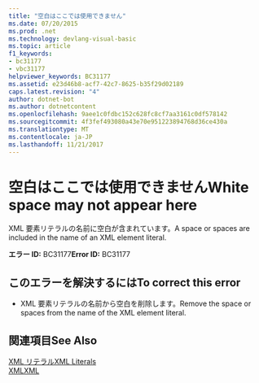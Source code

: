 ```yaml
---
title: "空白はここでは使用できません"
ms.date: 07/20/2015
ms.prod: .net
ms.technology: devlang-visual-basic
ms.topic: article
f1_keywords:
- bc31177
- vbc31177
helpviewer_keywords: BC31177
ms.assetid: e23d46b8-acf7-42c7-8625-b35f29d02189
caps.latest.revision: "4"
author: dotnet-bot
ms.author: dotnetcontent
ms.openlocfilehash: 9aee1c0fdbc152c628fc8cf7aa3161c0df578142
ms.sourcegitcommit: 4f3fef493080a43e70e951223894768d36ce430a
ms.translationtype: MT
ms.contentlocale: ja-JP
ms.lasthandoff: 11/21/2017
---
```

# <a name="white-space-may-not-appear-here"></a><span data-ttu-id="95be9-102">空白はここでは使用できません</span><span class="sxs-lookup"><span data-stu-id="95be9-102">White space may not appear here</span></span>
<span data-ttu-id="95be9-103">XML 要素リテラルの名前に空白が含まれています。</span><span class="sxs-lookup"><span data-stu-id="95be9-103">A space or spaces are included in the name of an XML element literal.</span></span>  
  
 <span data-ttu-id="95be9-104">**エラー ID:** BC31177</span><span class="sxs-lookup"><span data-stu-id="95be9-104">**Error ID:** BC31177</span></span>  
  
## <a name="to-correct-this-error"></a><span data-ttu-id="95be9-105">このエラーを解決するには</span><span class="sxs-lookup"><span data-stu-id="95be9-105">To correct this error</span></span>  
  
-   <span data-ttu-id="95be9-106">XML 要素リテラルの名前から空白を削除します。</span><span class="sxs-lookup"><span data-stu-id="95be9-106">Remove the space or spaces from the name of the XML element literal.</span></span>  
  
## <a name="see-also"></a><span data-ttu-id="95be9-107">関連項目</span><span class="sxs-lookup"><span data-stu-id="95be9-107">See Also</span></span>  
 [<span data-ttu-id="95be9-108">XML リテラル</span><span class="sxs-lookup"><span data-stu-id="95be9-108">XML Literals</span></span>](../../visual-basic/language-reference/xml-literals/index.md)  
 [<span data-ttu-id="95be9-109">XML</span><span class="sxs-lookup"><span data-stu-id="95be9-109">XML</span></span>](../../visual-basic/programming-guide/language-features/xml/index.md)
